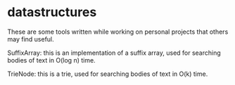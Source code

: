 # datastructures

These are some tools written while working on personal projects that others may find useful.

SuffixArray: this is an implementation of a suffix array, used for searching bodies of text in O(log n) time.

TrieNode: this is a trie, used for searching bodies of text in O(k) time.
